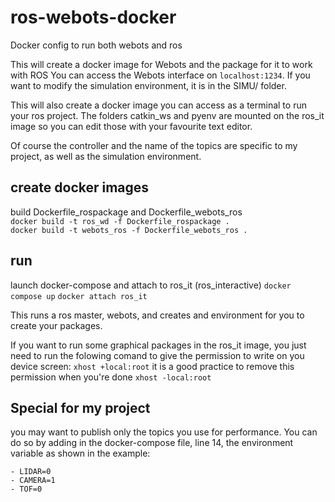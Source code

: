 # ros-webots-docker
Docker config to run both webots and ros 

This will create a docker image for Webots and the package for it to work with ROS
You can access the Webots interface on `localhost:1234`.
If you want to modify the simulation environment, it is in the SIMU/ folder.

This will also create a docker image you can access as a terminal to run your ros project.
The folders catkin_ws and pyenv are mounted on the ros_it image so you can edit those with your favourite text editor.

Of course the controller and the name of the topics are specific to my project, as well as the simulation environment.

## create docker images

build Dockerfile_rospackage and Dockerfile_webots_ros  
`docker build -t ros_wd -f Dockerfile_rospackage .`  
`docker build -t webots_ros -f Dockerfile_webots_ros .`


## run
launch docker-compose and attach to ros_it (ros_interactive)
`docker compose up`
`docker attach ros_it`

This runs a ros master, webots, and creates and environment for you to create your packages.

If you want to run some graphical packages in the ros_it image, you just need to run the folowing comand to give the permission to write on you device screen:
`xhost +local:root`
it is a good practice to remove this permission when you're done
`xhost -local:root`


## Special for my project
you may want to publish only the topics you use for performance. You can do so by adding in the docker-compose file, line 14, the environment variable as shown in the example:
```
- LIDAR=0
- CAMERA=1
- TOF=0
```


